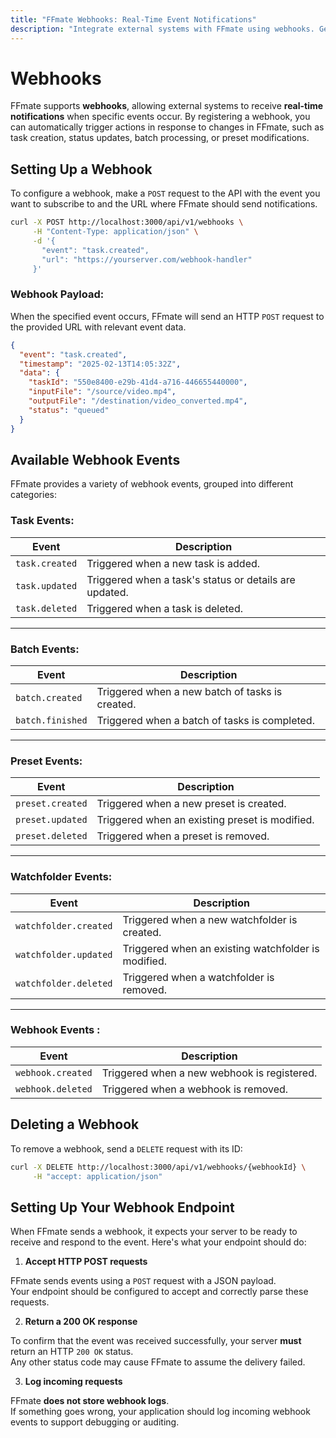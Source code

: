 ```yaml
---
title: "FFmate Webhooks: Real-Time Event Notifications"
description: "Integrate external systems with FFmate using webhooks. Get instant notifications for task updates, batch processing, preset changes and more."
---
```


# Webhooks

FFmate supports **webhooks**, allowing external systems to receive **real-time notifications** when specific events occur. By registering a webhook, you can automatically trigger actions in response to changes in FFmate, such as task creation, status updates, batch processing, or preset modifications.

## Setting Up a Webhook  

To configure a webhook, make a `POST` request to the API with the event you want to subscribe to and the URL where FFmate should send notifications.

```sh
curl -X POST http://localhost:3000/api/v1/webhooks \
     -H "Content-Type: application/json" \
     -d '{
       "event": "task.created",
       "url": "https://yourserver.com/webhook-handler"
     }'
```

### Webhook Payload:
When the specified event occurs, FFmate will send an HTTP `POST` request to the provided URL with relevant event data.

```json
{
  "event": "task.created",
  "timestamp": "2025-02-13T14:05:32Z",
  "data": {
    "taskId": "550e8400-e29b-41d4-a716-446655440000",
    "inputFile": "/source/video.mp4",
    "outputFile": "/destination/video_converted.mp4",
    "status": "queued"
  }
}
```

## Available Webhook Events  

FFmate provides a variety of webhook events, grouped into different categories:

### Task Events:

| Event              | Description |
|--------------------|-------------|
| `task.created`    | Triggered when a new task is added. |
| `task.updated`    | Triggered when a task's status or details are updated. |
| `task.deleted`    | Triggered when a task is deleted. |

---

### Batch Events:

| Event              | Description |
|--------------------|-------------|
| `batch.created`   | Triggered when a new batch of tasks is created. |
| `batch.finished`  | Triggered when a batch of tasks is completed. |

---

### Preset Events:

| Event              | Description |
|--------------------|-------------|
| `preset.created`  | Triggered when a new preset is created. |
| `preset.updated`  | Triggered when an existing preset is modified. |
| `preset.deleted`  | Triggered when a preset is removed. |

---

### Watchfolder Events:
| Event                  | Description |
|------------------------|-------------|
| `watchfolder.created`  | Triggered when a new watchfolder is created. |
| `watchfolder.updated`  | Triggered when an existing watchfolder is modified. |
| `watchfolder.deleted`  | Triggered when a watchfolder is removed. |

---

### Webhook Events :

| Event              | Description |
|--------------------|-------------|
| `webhook.created` | Triggered when a new webhook is registered. |
| `webhook.deleted` | Triggered when a webhook is removed. |


## Deleting a Webhook  

To remove a webhook, send a `DELETE` request with its ID:

```sh
curl -X DELETE http://localhost:3000/api/v1/webhooks/{webhookId} \
     -H "accept: application/json"
```


## Setting Up Your Webhook Endpoint

When FFmate sends a webhook, it expects your server to be ready to receive and respond to the event. Here's what your endpoint should do:

1. **Accept HTTP POST requests**

FFmate sends events using a `POST` request with a JSON payload.  
Your endpoint should be configured to accept and correctly parse these requests.

2. **Return a 200 OK response**

To confirm that the event was received successfully, your server **must** return an HTTP `200 OK` status.  
Any other status code may cause FFmate to assume the delivery failed.

3. **Log incoming requests**

FFmate **does not store webhook logs**.  
If something goes wrong, your application should log incoming webhook events to support debugging or auditing.